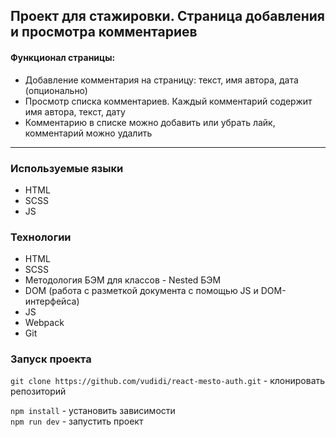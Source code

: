 ## Проект для стажировки. Страница добавления и просмотра комментариев

#### Функционал страницы: 
* Добавление комментария на страницу: текст, имя автора, дата (опционально)
* Просмотр списка комментариев. Каждый комментарий содержит имя автора, текст, дату
* Комментарию в списке можно добавить или убрать лайк, комментарий можно удалить
____

### Используемые языки ##
* HTML
* SCSS
* JS

### Технологии ##
* HTML
* SCSS
* Методология БЭМ для классов - Nested БЭМ
* DOM (работа с разметкой документа с помощью JS и DOM-интерфейса)
* JS
* Webpack
* Git

### Запуск проекта

`git clone https://github.com/vudidi/react-mesto-auth.git` - клонировать репозиторий

`npm install` - установить зависимости  
`npm run dev` - запустить проект

